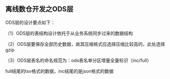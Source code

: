 ## 离线数仓开发之ODS层

ODS层的设计要点如下：

（1）ODS层的表结构设计依托于从业务系统同步过来的数据结构

（2）ODS层要保存全部历史数据，故其压缩格式应选择压缩比较高的，此处选择gzip

（3）ODS层表名的命名规范为：ods表名单分区增量全量标识（inc/full）



full结尾的tsv格式的数据，inc结尾的是json格式的数据

